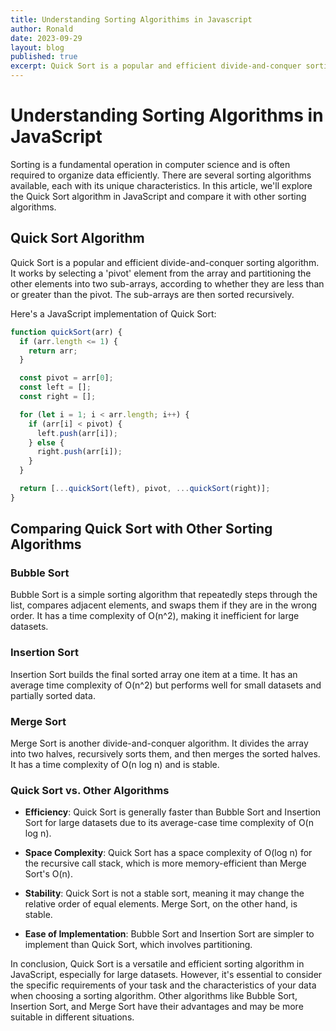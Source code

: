 ```yaml
---
title: Understanding Sorting Algorithims in Javascript
author: Ronald
date: 2023-09-29
layout: blog
published: true
excerpt: Quick Sort is a popular and efficient divide-and-conquer sorting algorithm. It works by selecting a 'pivot' element from the array and partitioning the other elements into two sub-arrays, according to whether they are less than or greater than the pivot. The sub-arrays are then sorted recursively.
---
```


<script>
    import QuickSort from '$lib/components/dsa/QuickSort.svelte'
</script>

# Understanding Sorting Algorithms in JavaScript

Sorting is a fundamental operation in computer science and is often required to organize data efficiently. There are several sorting algorithms available, each with its unique characteristics. In this article, we'll explore the Quick Sort algorithm in JavaScript and compare it with other sorting algorithms.

## Quick Sort Algorithm

Quick Sort is a popular and efficient divide-and-conquer sorting algorithm. It works by selecting a 'pivot' element from the array and partitioning the other elements into two sub-arrays, according to whether they are less than or greater than the pivot. The sub-arrays are then sorted recursively.

Here's a JavaScript implementation of Quick Sort:

```javascript
function quickSort(arr) {
  if (arr.length <= 1) {
    return arr;
  }

  const pivot = arr[0];
  const left = [];
  const right = [];

  for (let i = 1; i < arr.length; i++) {
    if (arr[i] < pivot) {
      left.push(arr[i]);
    } else {
      right.push(arr[i]);
    }
  }

  return [...quickSort(left), pivot, ...quickSort(right)];
}
```

<QuickSort/>

## Comparing Quick Sort with Other Sorting Algorithms

### Bubble Sort

Bubble Sort is a simple sorting algorithm that repeatedly steps through the list, compares adjacent elements, and swaps them if they are in the wrong order. It has a time complexity of O(n^2), making it inefficient for large datasets.

### Insertion Sort

Insertion Sort builds the final sorted array one item at a time. It has an average time complexity of O(n^2) but performs well for small datasets and partially sorted data.

### Merge Sort

Merge Sort is another divide-and-conquer algorithm. It divides the array into two halves, recursively sorts them, and then merges the sorted halves. It has a time complexity of O(n log n) and is stable.

### Quick Sort vs. Other Algorithms

- **Efficiency**: Quick Sort is generally faster than Bubble Sort and Insertion Sort for large datasets due to its average-case time complexity of O(n log n).

- **Space Complexity**: Quick Sort has a space complexity of O(log n) for the recursive call stack, which is more memory-efficient than Merge Sort's O(n).

- **Stability**: Quick Sort is not a stable sort, meaning it may change the relative order of equal elements. Merge Sort, on the other hand, is stable.

- **Ease of Implementation**: Bubble Sort and Insertion Sort are simpler to implement than Quick Sort, which involves partitioning.

In conclusion, Quick Sort is a versatile and efficient sorting algorithm in JavaScript, especially for large datasets. However, it's essential to consider the specific requirements of your task and the characteristics of your data when choosing a sorting algorithm. Other algorithms like Bubble Sort, Insertion Sort, and Merge Sort have their advantages and may be more suitable in different situations.
